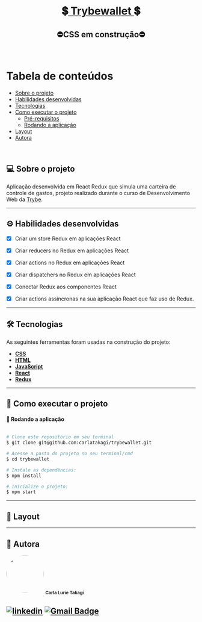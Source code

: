 <h1 align="center">
     💲<a href="#" alt="blog"> Trybewallet </a>💲
</h1>
<h2 align="center">
	⛔CSS em construção⛔
</h2>

<br>

Tabela de conteúdos
=================
<!--ts-->
   * [Sobre o projeto](#-sobre-o-projeto)
   * [Habilidades desenvolvidas](#-habilidades)
   * [Tecnologias](#-tecnologias)
   * [Como executar o projeto](#-como-executar-o-projeto)
     * [Pré-requisitos](#pré-requisitos)
     * [Rodando a aplicação](#user-content--rodando-a-aplicação)
   * [Layout](#-layout)
   * [Autora](#-autora)
<!--te-->

<br>

## 💻 Sobre o projeto

   Aplicação desenvolvida em React Redux que simula uma carteira de controle de gastos, projeto realizado durante o curso de Desenvolvimento Web da [Trybe](https://www.betrybe.com/).

---

## ⚙️ Habilidades desenvolvidas

- [x] Criar um store Redux em aplicações React

- [x] Criar reducers no Redux em aplicações React

- [x] Criar actions no Redux em aplicações React

- [x] Criar dispatchers no Redux em aplicações React

- [x] Conectar Redux aos componentes React

- [x] Criar actions assíncronas na sua aplicação React que faz uso de Redux.
---

## 🛠 Tecnologias

As seguintes ferramentas foram usadas na construção do projeto:

-   **[CSS](https://developer.mozilla.org/pt-BR/docs/Web/CSS)**
-   **[HTML](https://developer.mozilla.org/pt-BR/docs/Web/HTML)**
-   **[JavaScript](https://developer.mozilla.org/pt-BR/docs/Web/JavaScript)**
-   **[React](https://pt-br.reactjs.org/)**
-   **[Redux](https://redux.js.org/)**

---
## 🚀 Como executar o projeto
#### 🧭 Rodando a aplicação

```bash

# Clone este repositório em seu terminal
$ git clone git@github.com:carlatakagi/trybewallet.git

# Acesse a pasta do projeto no seu terminal/cmd
$ cd trybewallet

# Instale as dependências:
$ npm install

# Inicialize o projeto:
$ npm start

```
---

## 🎨 Layout

<!-- Conheça a aplicação:

<a href="">
  <img alt="Página que mostra os planetas do Sistema Solar" src="./solarsystem.gif">
</a>

<p align="center">
  <img alt="GitHub language count" src="https://img.shields.io/github/languages/count/carlatakagi/trybewallet?color=%2304D361">
  
  <a href="https://github.com/carlatakagi/instagram-page/commits/master">
    <img alt="GitHub last commit" src="https://img.shields.io/github/last-commit/carlatakagi/trybewallet">
  </a>
    
  <a href="https://github.com/carlatakagi/instagram-page/stargazers">
    <img alt="Stargazers" src="https://img.shields.io/github/stars/carlatakagi/trybewallet?style=social">

  </a>
 
</p> -->


---

## 🦸 Autora

 <img style="border-radius: 50%;" src="https://avatars.githubusercontent.com/u/70762111?v=4" width="100px;" alt=""/>
 <sub><b>Carla Lurie Takagi</b></sub>
 <br />


[![linkedin](https://img.shields.io/badge/linkedin-0A66C2?style=for-the-badge&logo=linkedin&logoColor=white)](https://www.linkedin.com/in/carla-takagi/)
[![Gmail Badge](https://img.shields.io/badge/-carlatakagi@gmail.com-c14438?style=flat-square&logo=Gmail&logoColor=white&link=mailto:carlatakagi@gmail.com)](mailto:carlatakagi@gmail.com)
---

